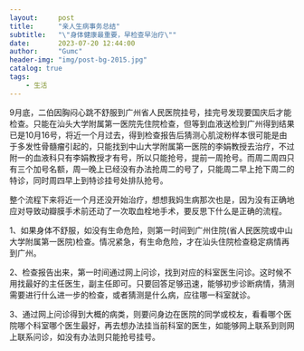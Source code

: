 ```yaml
---
layout:     post
title:      "亲人生病事务总结"
subtitle:   "\"身体健康最重要，早检查早治疗\""
date:       2023-07-20 12:44:00
author:     "Gumc"
header-img: "img/post-bg-2015.jpg"
catalog: true
tags:
    - 生活
---
```

9月底，二伯因胸闷心跳不舒服到广州省人民医院挂号，挂完号发现要国庆后才能检查。只能在汕头大学附属第一医院先住院检查，但等到血液送检到广州得到结果已是10月16号，将近一个月过去，得到检查报告后猜测心肌淀粉样本很可能是由于多发性骨髓瘤引起的，只能找到中山大学附属第一医院的李娟教授去治疗，不过附一的血液科只有李娟教授才有号，所以只能抢号，提前一周抢号。而周二周四只有三个加号名额，周一晚上已经没有办法抢周二的号了，只能周二早上抢下周二的特诊，同时周四早上到特诊挂号处排队抢号。

整个流程下来将近一个月还没开始治疗，想想我妈生病那次也是，因为没有正确地应对导致动瓣膜手术前还动了一次取血栓地手术，要反思下什么是正确的流程。

1、如果身体不舒服，如没有生命危险，则第一时间到广州住院(省人民医院或中山大学附属第一医院)检查。情况紧急，有生命危险，才在汕头住院检查稳定病情再到广州。

2、检查报告出来，第一时间通过网上问诊，找到对应的科室医生问诊。这时候不用找最好的主任医生，副主任即可。只要回答足够迅速，能够初步诊断病情，猜测需要进行什么进一步的检查，或者猜测是什么病，应往哪一科室就诊。

3、通过网上问诊得到大概的病类，则要问身边在医院的同学或校友，看看哪个医院哪个科室哪个医生最好，再去想办法挂当前科室的医生，如能够网上联系到则网上联系问诊，如没有办法则只能抢号挂号。
